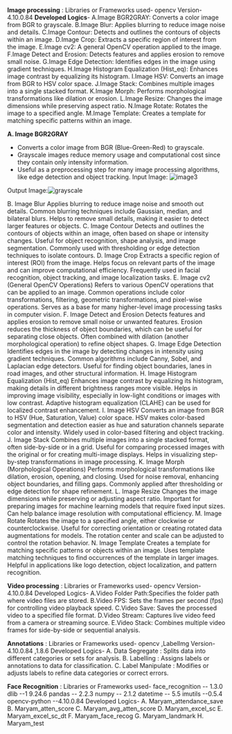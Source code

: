 **Image processing** :
Libraries or Frameworks used- opencv
Version- 4.10.0.84
**Developed Logics**-
  A.Image BGR2GRAY: Converts a color image from BGR to grayscale.
  B.Image Blur: Applies blurring to reduce image noise and details.
  C.Image Contour: Detects and outlines the contours of objects within an image.
  D.Image Crop: Extracts a specific region of interest from the image.
  E.Image cv2: A general OpenCV operation applied to the image.
  F.Image Detect and Erosion: Detects features and applies erosion to remove small noise.
  G.Image Edge Detection: Identifies edges in the image using gradient techniques.
  H.Image Histogram Equalization (Hist_eq): Enhances image contrast by equalizing its histogram.
  I.Image HSV: Converts an image from BGR to HSV color space.
  J.Image Stack: Combines multiple images into a single stacked format.
  K.Image Morph: Performs morphological transformations like dilation or erosion.
  L.Image Resize: Changes the image dimensions while preserving aspect ratio.
  N.Image Rotate: Rotates the image to a specified angle.
  M.Image Template: Creates a template for matching specific patterns within an image.

**A. Image BGR2GRAY**
 * Converts a color image from BGR (Blue-Green-Red) to grayscale.
 * Grayscale images reduce memory usage and computational cost since they contain only intensity information.
 * Useful as a preprocessing step for many image processing algorithms, like edge detection and object tracking.
Input Image: ![image3](https://github.com/user-attachments/assets/7084b142-5dbd-4224-b8b9-6df4bdce4dd5)

Output Image:![grayscale](https://github.com/user-attachments/assets/6edfbb35-9dc3-495b-9844-69d3e263f14e)


  
B. Image Blur
Applies blurring to reduce image noise and smooth out details.
Common blurring techniques include Gaussian, median, and bilateral blurs.
Helps to remove small details, making it easier to detect larger features or objects.
C. Image Contour
Detects and outlines the contours of objects within an image, often based on shape or intensity changes.
Useful for object recognition, shape analysis, and image segmentation.
Commonly used with thresholding or edge detection techniques to isolate contours.
D. Image Crop
Extracts a specific region of interest (ROI) from the image.
Helps focus on relevant parts of the image and can improve computational efficiency.
Frequently used in facial recognition, object tracking, and image localization tasks.
E. Image cv2 (General OpenCV Operations)
Refers to various OpenCV operations that can be applied to an image.
Common operations include color transformations, filtering, geometric transformations, and pixel-wise operations.
Serves as a base for many higher-level image processing tasks in computer vision.
F. Image Detect and Erosion
Detects features and applies erosion to remove small noise or unwanted features.
Erosion reduces the thickness of object boundaries, which can be useful for separating close objects.
Often combined with dilation (another morphological operation) to refine object shapes.
G. Image Edge Detection
Identifies edges in the image by detecting changes in intensity using gradient techniques.
Common algorithms include Canny, Sobel, and Laplacian edge detectors.
Useful for finding object boundaries, lanes in road images, and other structural information.
H. Image Histogram Equalization (Hist_eq)
Enhances image contrast by equalizing its histogram, making details in different brightness ranges more visible.
Helps in improving image visibility, especially in low-light conditions or images with low contrast.
Adaptive histogram equalization (CLAHE) can be used for localized contrast enhancement.
I. Image HSV
Converts an image from BGR to HSV (Hue, Saturation, Value) color space.
HSV makes color-based segmentation and detection easier as hue and saturation channels separate color and intensity.
Widely used in color-based filtering and object tracking.
J. Image Stack
Combines multiple images into a single stacked format, often side-by-side or in a grid.
Useful for comparing processed images with the original or for creating multi-image displays.
Helps in visualizing step-by-step transformations in image processing.
K. Image Morph (Morphological Operations)
Performs morphological transformations like dilation, erosion, opening, and closing.
Used for noise removal, enhancing object boundaries, and filling gaps.
Commonly applied after thresholding or edge detection for shape refinement.
L. Image Resize
Changes the image dimensions while preserving or adjusting aspect ratio.
Important for preparing images for machine learning models that require fixed input sizes.
Can help balance image resolution with computational efficiency.
M. Image Rotate
Rotates the image to a specified angle, either clockwise or counterclockwise.
Useful for correcting orientation or creating rotated data augmentations for models.
The rotation center and scale can be adjusted to control the rotation behavior.
N. Image Template
Creates a template for matching specific patterns or objects within an image.
Uses template matching techniques to find occurrences of the template in larger images.
Helpful in applications like logo detection, object localization, and pattern recognition.



**Video processing** :
Libraries or Frameworks used- opencv
Version- 4.10.0.84
Developed Logics-
 A.Video Folder Path:Specifies the folder path where video files are stored.
 B.Video FPS: Sets the frames per second (fps) for controlling video playback speed.
 C.Video Save: Saves the processed video to a specified file format.
 D.Video Stream: Captures live video feed from a camera or streaming source.
 E.Video Stack: Combines multiple video frames for side-by-side or sequential analysis.

**Annotations** :
Libraries or Frameworks used- opencv ,LabelImg
Version- 4.10.0.84 ,1.8.6
Developed Logics-
 A. Data Segregate : Splits data into different categories or sets for analysis.
 B. Labelling : Assigns labels or annotations to data for classification.
 C. Label Manipulate : Modifies or adjusts labels to refine data categories or correct errors.

**Face Recognition** :
Libraries or Frameworks used-
face_recognition -- 1.3.0
dlib --1 9.24.6
pandas -- 2.2.3
numpy  -- 2.1.2
datetime -- 5.5
imutils --0.5.4
opencv-python --4.10.0.84
Developed Logics-
  A. Maryam_attendance_save
  B. Maryam_atten_score
  C. Maryam_avg_atten_score
  D. Maryam_excel_sc
  E. Maryam_excel_sc_dt
  F. Maryam_face_recog
  G. Maryam_landmark
  H. Maryam_test
 
 
 
  
